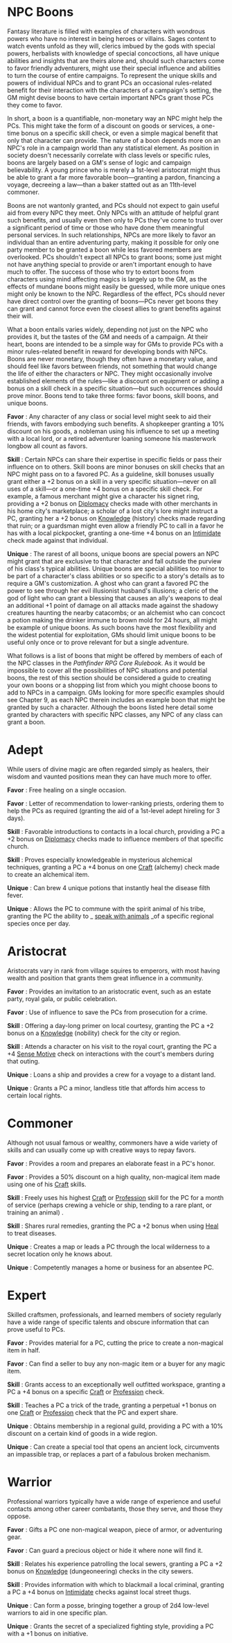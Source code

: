 # NPC Boons

Fantasy literature is filled with examples of characters with wondrous powers who have no interest in being heroes or villains. Sages content to watch events unfold as they will, clerics imbued by the gods with special powers, herbalists with knowledge of special concoctions, all have unique abilities and insights that are theirs alone and, should such characters come to favor friendly adventurers, might use their special influence and abilities to turn the course of entire campaigns. To represent the unique skills and powers of individual NPCs and to grant PCs an occasional rules-related benefit for their interaction with the characters of a campaign's setting, the GM might devise boons to have certain important NPCs grant those PCs they come to favor.

In short, a boon is a quantifiable, non-monetary way an NPC might help the PCs. This might take the form of a discount on goods or services, a one-time bonus on a specific skill check, or even a simple magical benefit that only that character can provide. The nature of a boon depends more on an NPC's role in a campaign world than any statistical element. As position in society doesn't necessarily correlate with class levels or specific rules, boons are largely based on a GM's sense of logic and campaign believability. A young prince who is merely a 1st-level aristocrat might thus be able to grant a far more favorable boon—granting a pardon, financing a voyage, decreeing a law—than a baker statted out as an 11th-level commoner.

Boons are not wantonly granted, and PCs should not expect to gain useful aid from every NPC they meet. Only NPCs with an attitude of helpful grant such benefits, and usually even then only to PCs they've come to trust over a significant period of time or those who have done them meaningful personal services. In such relationships, NPCs are more likely to favor an individual than an entire adventuring party, making it possible for only one party member to be granted a boon while less favored members are overlooked. PCs shouldn't expect all NPCs to grant boons; some just might not have anything special to provide or aren't important enough to have much to offer. The success of those who try to extort boons from characters using mind affecting magics is largely up to the GM, as the effects of mundane boons might easily be guessed, while more unique ones might only be known to the NPC. Regardless of the effect, PCs should never have direct control over the granting of boons—PCs never get boons they can grant and cannot force even the closest allies to grant benefits against their will.

What a boon entails varies widely, depending not just on the NPC who provides it, but the tastes of the GM and needs of a campaign. At their heart, boons are intended to be a simple way for GMs to provide PCs with a minor rules-related benefit in reward for developing bonds with NPCs. Boons are never monetary, though they often have a monetary value, and should feel like favors between friends, not something that would change the life of either the characters or NPC. They might occasionally involve established elements of the rules—like a discount on equipment or adding a bonus on a skill check in a specific situation—but such occurrences should prove minor. Boons tend to take three forms: favor boons, skill boons, and unique boons.

**Favor** : Any character of any class or social level might seek to aid their friends, with favors embodying such benefits. A shopkeeper granting a 10% discount on his goods, a nobleman using his influence to set up a meeting with a local lord, or a retired adventurer loaning someone his masterwork longbow all count as favors.

**Skill** : Certain NPCs can share their expertise in specific fields or pass their influence on to others. Skill boons are minor bonuses on skill checks that an NPC might pass on to a favored PC. As a guideline, skill bonuses usually grant either a +2 bonus on a skill in a very specific situation—never on all uses of a skill—or a one-time +4 bonus on a specific skill check. For example, a famous merchant might give a character his signet ring, providing a +2 bonus on [Diplomacy](../skills/diplomacy.html#_diplomacy) checks made with other merchants in his home city's marketplace; a scholar of a lost city's lore might instruct a PC, granting her a +2 bonus on [Knowledge](../skills/knowledge.html#_knowledge) (history) checks made regarding that ruin; or a guardsman might even allow a friendly PC to call in a favor he has with a local pickpocket, granting a one-time +4 bonus on an [Intimidate](../skills/intimidate.html#_intimidate) check made against that individual.

**Unique** : The rarest of all boons, unique boons are special powers an NPC might grant that are exclusive to that character and fall outside the purview of his class's typical abilities. Unique boons are special abilities too minor to be part of a character's class abilities or so specific to a story's details as to require a GM's customization. A ghost who can grant a favored PC the power to see through her evil illusionist husband's illusions; a cleric of the god of light who can grant a blessing that causes an ally's weapons to deal an additional +1 point of damage on all attacks made against the shadowy creatures haunting the nearby catacombs; or an alchemist who can concoct a potion making the drinker immune to brown mold for 24 hours, all might be example of unique boons. As such boons have the most flexibility and the widest potential for exploitation, GMs should limit unique boons to be useful only once or to prove relevant for but a single adventure.

What follows is a list of boons that might be offered by members of each of the NPC classes in the _Pathfinder RPG Core Rulebook_. As it would be impossible to cover all the possibilities of NPC situations and potential boons, the rest of this section should be considered a guide to creating your own boons or a shopping list from which you might choose boons to add to NPCs in a campaign. GMs looking for more specific examples should see Chapter 9, as each NPC therein includes an example boon that might be granted by such a character. Although the boons listed here detail some granted by characters with specific NPC classes, any NPC of any class can grant a boon.

# Adept

While users of divine magic are often regarded simply as healers, their wisdom and vaunted positions mean they can have much more to offer.

**Favor** : Free healing on a single occasion.

**Favor** : Letter of recommendation to lower-ranking priests, ordering them to help the PCs as required (granting the aid of a 1st-level adept hireling for 3 days).

**Skill** : Favorable introductions to contacts in a local church, providing a PC a +2 bonus on [Diplomacy](../skills/diplomacy.html#_diplomacy) checks made to influence members of that specific church.

**Skill** : Proves especially knowledgeable in mysterious alchemical techniques, granting a PC a +4 bonus on one [Craft](../skills/craft.html#_craft) (alchemy) check made to create an alchemical item.

**Unique** : Can brew 4 unique potions that instantly heal the disease filth fever.

**Unique** : Allows the PC to commune with the spirit animal of his tribe, granting the PC the ability to _ [speak with animals](../spells/speakWithAnimals.html#_speak-with-animals) _of a specific regional species once per day.

# Aristocrat

Aristocrats vary in rank from village squires to emperors, with most having wealth and position that grants them great influence in a community.

**Favor** : Provides an invitation to an aristocratic event, such as an estate party, royal gala, or public celebration.

**Favor** : Use of influence to save the PCs from prosecution for a crime.

**Skill** : Offering a day-long primer on local courtesy, granting the PC a +2 bonus on a [Knowledge](../skills/knowledge.html#_knowledge) (nobility) check for the city or region.

**Skill** : Attends a character on his visit to the royal court, granting the PC a +4 [Sense Motive](../skills/senseMotive.html#_sense-motive) check on interactions with the court's members during that outing.

**Unique** : Loans a ship and provides a crew for a voyage to a distant land.

**Unique** : Grants a PC a minor, landless title that affords him access to certain local rights.

# Commoner

Although not usual famous or wealthy, commoners have a wide variety of skills and can usually come up with creative ways to repay favors.

**Favor** : Provides a room and prepares an elaborate feast in a PC's honor.

**Favor** : Provides a 50% discount on a high quality, non-magical item made using one of his [Craft](../skills/craft.html#_craft) skills.

**Skill** : Freely uses his highest [Craft](../skills/craft.html#_craft) or [Profession](../skills/profession.html#_profession) skill for the PC for a month of service (perhaps crewing a vehicle or ship, tending to a rare plant, or training an animal) .

**Skill** : Shares rural remedies, granting the PC a +2 bonus when using [Heal](../skills/heal.html#_heal) to treat diseases.

**Unique** : Creates a map or leads a PC through the local wilderness to a secret location only he knows about.

**Unique** : Competently manages a home or business for an absentee PC.

# Expert

Skilled craftsmen, professionals, and learned members of society regularly have a wide range of specific talents and obscure information that can prove useful to PCs.

**Favor** : Provides material for a PC, cutting the price to create a non-magical item in half.

**Favor** : Can find a seller to buy any non-magic item or a buyer for any magic item.

**Skill** : Grants access to an exceptionally well outfitted workspace, granting a PC a +4 bonus on a specific [Craft](../skills/craft.html#_craft) or [Profession](../skills/profession.html#_profession) check.

**Skill** : Teaches a PC a trick of the trade, granting a perpetual +1 bonus on one [Craft](../skills/craft.html#_craft) or [Profession](../skills/profession.html#_profession) check that the PC and expert share.

**Unique** : Obtains membership in a regional guild, providing a PC with a 10% discount on a certain kind of goods in a wide region.

**Unique** : Can create a special tool that opens an ancient lock, circumvents an impassible trap, or replaces a part of a fabulous broken mechanism.

# Warrior

Professional warriors typically have a wide range of experience and useful contacts among other career combatants, those they serve, and those they oppose.

**Favor** : Gifts a PC one non-magical weapon, piece of armor, or adventuring gear.

**Favor** : Can guard a precious object or hide it where none will find it.

**Skill** : Relates his experience patrolling the local sewers, granting a PC a +2 bonus on [Knowledge](../skills/knowledge.html#_knowledge) (dungeoneering) checks in the city sewers.

**Skill** : Provides information with which to blackmail a local criminal, granting a PC a +4 bonus on [Intimidate](../skills/intimidate.html#_intimidate) checks against local street thugs.

**Unique** : Can form a posse, bringing together a group of 2d4 low-level warriors to aid in one specific plan.

**Unique** : Grants the secret of a specialized fighting style, providing a PC with a +1 bonus on initiative.

